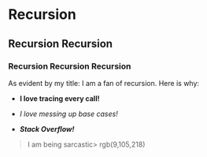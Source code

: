 # Recursion <!--Head title of an md file-->
## Recursion Recursion <!--Second title-->
### Recursion Recursion Recursion <!--Third title, also this is how to add comments-->

As evident by my title: I am a fan of recursion. Here is why:
- **I love tracing every call!** <!--Bold-->
+ *I love messing up base cases!* <!--Italic-->
* ***Stack Overflow!*** <!--Both-->
>I am being sarcastic> <!--Adding Quotes-->
rgb(9,105,218)
